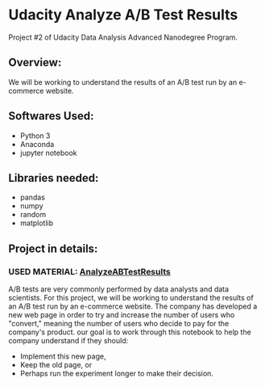 # Udacity Analyze A/B Test Results
Project #2 of Udacity Data Analysis Advanced Nanodegree Program.

## Overview:
We will be working to understand the results of an A/B test run by an e-commerce website.

## Softwares Used:
 - Python 3
 - Anaconda
 - jupyter notebook

## Libraries needed:
 - pandas
 - numpy
 - random
 - matplotlib

## Project in details:
### USED MATERIAL: [AnalyzeABTestResults](https://video.udacity-data.com/topher/2017/December/5a32c9a0_analyzeabtestresults-2/analyzeabtestresults-2.zip)

A/B tests are very commonly performed by data analysts and data scientists. For this project, we will be working to understand the results of an A/B test run by an e-commerce website. The company has developed a new web page in order to try and increase the number of users who "convert," meaning the number of users who decide to pay for the company's product. our goal is to work through this notebook to help the company understand if they should:
 - Implement this new page,
 - Keep the old page, or
 - Perhaps run the experiment longer to make their decision.
